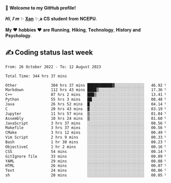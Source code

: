 🎉 **Welcome to my GitHub profile!**</br></br>
𝑯𝒊, 𝑰'𝒎 ✨ [𝐗𝐚𝐧](https://xancoding.cn/) ✨,𝐚 𝐂𝐒 𝐬𝐭𝐮𝐝𝐞𝐧𝐭 𝐟𝐫𝐨𝐦 𝐍𝐂𝐄𝐏𝐔.</br></br>
𝐌𝐲 ❤ 𝐡𝐨𝐛𝐛𝐢𝐞𝐬 ❤ 𝐚𝐫𝐞 𝐑𝐮𝐧𝐧𝐢𝐧𝐠, 𝐇𝐢𝐤𝐢𝐧𝐠, 𝐓𝐞𝐜𝐡𝐧𝐨𝐥𝐨𝐠𝐲, 𝐇𝐢𝐬𝐭𝐨𝐫𝐲 𝐚𝐧𝐝 𝐏𝐬𝐲𝐜𝐡𝐨𝐥𝐨𝐠𝐲.

## ✍️ Coding status last week
<!--START_SECTION:waka-->

```txt
From: 26 October 2022 - To: 12 August 2023

Total Time: 344 hrs 37 mins

Other               304 hrs 37 mins ███████████▓░░░░░░░░░░░░░   46.92 %
Markdown            112 hrs 43 mins ████▒░░░░░░░░░░░░░░░░░░░░   17.36 %
C++                 87 hrs 2 mins   ███▒░░░░░░░░░░░░░░░░░░░░░   13.41 %
Python              55 hrs 3 mins   ██░░░░░░░░░░░░░░░░░░░░░░░   08.48 %
Java                26 hrs 52 mins  █░░░░░░░░░░░░░░░░░░░░░░░░   04.14 %
C                   20 hrs 43 mins  ▓░░░░░░░░░░░░░░░░░░░░░░░░   03.19 %
Jupyter             11 hrs 57 mins  ▒░░░░░░░░░░░░░░░░░░░░░░░░   01.84 %
Assembly            10 hrs 24 mins  ▒░░░░░░░░░░░░░░░░░░░░░░░░   01.60 %
JavaScript          3 hrs 37 mins   ░░░░░░░░░░░░░░░░░░░░░░░░░   00.56 %
Makefile            3 hrs 37 mins   ░░░░░░░░░░░░░░░░░░░░░░░░░   00.56 %
CMake               3 hrs 12 mins   ░░░░░░░░░░░░░░░░░░░░░░░░░   00.49 %
Vim Script          2 hrs 9 mins    ░░░░░░░░░░░░░░░░░░░░░░░░░   00.33 %
Bash                1 hr 30 mins    ░░░░░░░░░░░░░░░░░░░░░░░░░   00.23 %
ObjectiveC          1 hr 2 mins     ░░░░░░░░░░░░░░░░░░░░░░░░░   00.16 %
CSS                 54 mins         ░░░░░░░░░░░░░░░░░░░░░░░░░   00.14 %
GitIgnore file      33 mins         ░░░░░░░░░░░░░░░░░░░░░░░░░   00.09 %
YAML                29 mins         ░░░░░░░░░░░░░░░░░░░░░░░░░   00.08 %
HTML                26 mins         ░░░░░░░░░░░░░░░░░░░░░░░░░   00.07 %
Text                24 mins         ░░░░░░░░░░░░░░░░░░░░░░░░░   00.06 %
sh                  20 mins         ░░░░░░░░░░░░░░░░░░░░░░░░░   00.05 %
```

<!--END_SECTION:waka-->


<!-- ## 📈 My GitHub Stats
<p align="center">
    <img height="137px" src="https://github-readme-stats.vercel.app/api?username=Xancoding&hide_title=true&hide_border=true&show_icons=trueline_height=21&text_color=000&icon_color=000&bg_color=0,ea6161,ffc64d,fffc4d,52fa5a&theme=graywhite" /> 
    <img src="https://github-readme-stats.vercel.app/api/top-langs/?username=Xancoding&hide_title=true&hide_border=true&layout=compact&langs_count=6&text_color=000&icon_color=fff&bg_color=0,52fa5a,4dfcff,c64dff&theme=graywhite" /> 
</p> -->

<!-- ## 🔥 My GitHub activities of last 31 days.
<div align="center"> <img src="https://activity-graph.herokuapp.com/graph?username=XanCoding&theme=xcode" /> </div> -->

<!-- <p align="center"> 
  Visitor count<br/>
  <img src="https://profile-counter.glitch.me/xancoding/count.svg" />
</p> -->
